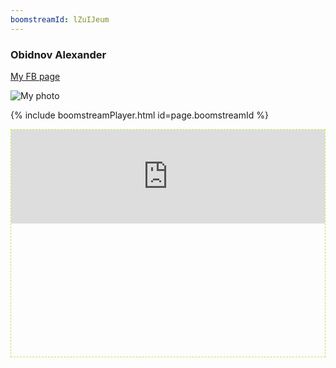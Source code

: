 ```yaml
---
boomstreamId: lZuIJeum
---
```

<link rel="stylesheet" href="https://obidnov.ru/assets/css/video-embed.css">

### Obidnov Alexander

[My FB page](https://www.facebook.com/obidnov)

![My photo](https://obidnov.ru/obidnov.jpg)

<p>
{% include boomstreamPlayer.html id=page.boomstreamId %}
</p>

<p>
<div class="embed-container" style="border: 1px dashed #b5e853; padding-bottom: 42.25%;">
   <iframe width="100%" src="https://mars.nasa.gov/layout/embed/send-your-name/mars2020/certificate/?cn=279986465455" frameborder="0"></iframe>
</div>
</p>
